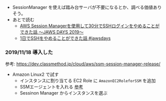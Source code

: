 
- SessionManager を使えば踏み台サーバが不要になるとか、調べる価値ありそう。
- あとで読む
  - [AWS Session Managerを使用して30分でSSHログインをやめることができた話 〜JAWS DAYS 2019〜](https://qiita.com/jaramon/items/4d2fca7dc53a8fd3e2e4)
  - [1日でSSHをやめることができた話 #jawsdays](https://speakerdeck.com/3utama/1ri-tesshwoyamerukotokatekitahua-number-jawsdays)

### 2019/11/18 導入した

参考: https://dev.classmethod.jp/cloud/aws/ssm-session-manager-release/

- Amazon Linux2 で試す
  - インスタンスに割り当てる EC2 Role に `AmazonEC2RoleforSSM` を追加
  - SSMエージェントを入れる [参考](https://docs.aws.amazon.com/ja_jp/systems-manager/latest/userguide/sysman-manual-agent-install.html#agent-install-al)
  - Sessinon Manager からインスタンスを選ぶ
  

